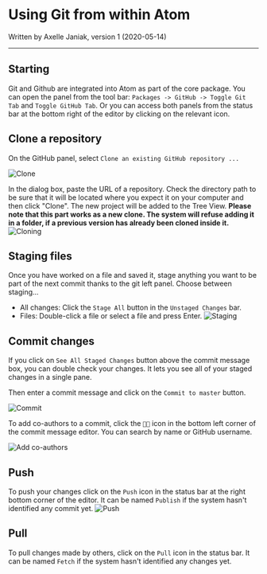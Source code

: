 # Using Git from within Atom

Written by Axelle Janiak, version 1 (2020-05-14)

****
## Starting
Git and Github are integrated into Atom as part of the core package.
You can open the panel from the tool bar: `Packages -> GitHub -> Toggle Git Tab` and `Toggle GitHub Tab`.
Or you can access both panels from the status bar at the bottom right of the editor by clicking on the relevant icon.

## Clone a repository
On the GitHub panel, select `Clone an existing GitHub repository ...`

![Clone](https://github.com/erc-dharma/project-documentation/blob/master/guides/images/UsingAtomGit01.png)

In the dialog box, paste the URL of a repository. Check the directory path to be sure that it will be located where you expect it on your computer and then click "Clone".
The new project will be added to the Tree View.
**Please note that this part works as a new clone. The system will refuse adding it in a folder, if a previous version has already been cloned inside it.**
![Cloning](https://github.com/erc-dharma/project-documentation/blob/master/guides/images/UsingAtomGit02.png)

## Staging files
Once you have worked on a file and saved it, stage anything you want to be part of the next commit thanks to the git left panel.
Choose between staging...

- All changes: Click the `Stage All` button in the `Unstaged Changes` bar.
- Files: Double-click a file or select a file and press Enter.
![Staging](https://github.com/erc-dharma/project-documentation/blob/master/guides/images/UsingAtomGit03.png)

## Commit changes
If you click on `See All Staged Changes` button above the commit message box, you can double check your changes. It lets you see all of your staged changes in a single pane.

Then enter a commit message and click on the `Commit to master` button.

![Commit](https://github.com/erc-dharma/project-documentation/blob/master/guides/images/UsingAtomGit04.png)

To add co-authors to a commit, click the `👤➕` icon in the bottom left corner of the commit message editor. You can search by name or GitHub username.

![Add co-authors](https://github.com/erc-dharma/project-documentation/blob/master/guides/images/UsingAtomGit05.png)

## Push
To push your changes click on the `Push` icon in the status bar at the right bottom corner of the editor. It can be named `Publish` if the system hasn't identified any commit yet. 
![Push](https://github.com/erc-dharma/project-documentation/blob/master/guides/images/UsingAtomGit06.png)

## Pull
To pull changes made by others, click on the `Pull` icon in the status bar. It can be named `Fetch` if the system hasn't identified any changes yet.
